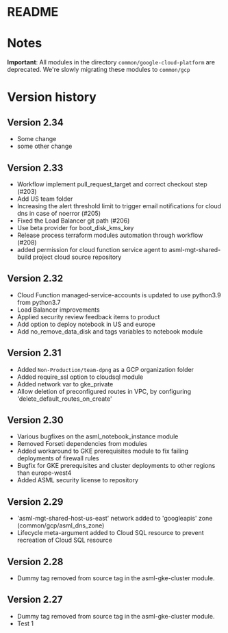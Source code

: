 # README #
# Notes
**Important**: All modules in the directory ```common/google-cloud-platform``` are deprecated. We're slowly migrating these modules to ```common/gcp```

# Version history

## Version 2.34
* Some change
* some other change

## Version 2.33
* Workflow implement pull_request_target and correct checkout step (#203)
* Add US team folder
* Increasing the alert threshold limit to trigger email notifications for cloud dns in case of noerror (#205)
* Fixed the Load Balancer git path (#206)
* Use beta provider for boot_disk_kms_key
* Release process terraform modules automation through workflow (#208)
* added permission for cloud function service agent to asml-mgt-shared-build project cloud source repository

## Version 2.32
* Cloud Function managed-service-accounts is updated to use python3.9 from python3.7
* Load Balancer improvements
* Applied security review feedback items to product
* Add option to deploy notebook in US and europe
* Add no_remove_data_disk and tags variables to notebook module

## Version 2.31
* Added `Non-Production/team-dpng` as a GCP organization folder
* Added require_ssl option to cloudsql module
* Added network var to gke_private
* Allow deletion of preconfigured routes in VPC, by configuring 'delete_default_routes_on_create'

## Version 2.30
* Various bugfixes on the asml_notebook_instance module
* Removed Forseti dependencies from modules
* Added workaround to GKE prerequisites module to fix failing deployments of firewall rules
* Bugfix for GKE prerequisites and cluster deployments to other regions than europe-west4
* Added ASML security license to repository

## Version 2.29
* 'asml-mgt-shared-host-us-east' network added to 'googleapis' zone (common/gcp/asml_dns_zone)
* Lifecycle meta-argument added to Cloud SQL resource to prevent recreation of Cloud SQL resource

## Version 2.28
* Dummy tag removed from source tag in the asml-gke-cluster module.

## Version 2.27
* Dummy tag removed from source tag in the asml-gke-cluster module.
* Test 1